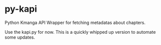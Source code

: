 # py-kapi

Python Kmanga API Wrapper for fetching metadatas about chapters.

Use the kapi.py for now. This is a quickly whipped up version to automate some updates.